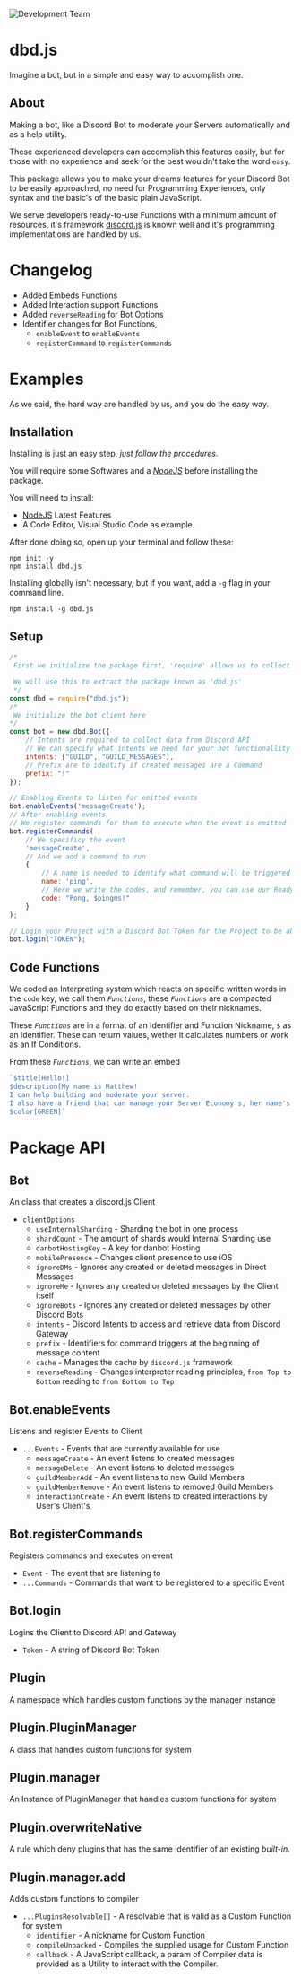 ![Development Team](https://cdn.discordapp.com/banners/773352845738115102/dda8de5075c9e54067feca72bf38546e.png?size=4096)

# dbd.js
 Imagine a bot, but in a simple and easy way to accomplish one.

## About
Making a bot, like a Discord Bot to moderate your Servers automatically and as a help utility. 

These experienced developers can accomplish this features easily, but for those with no experience and seek for the best wouldn't take the word `easy`.

This package allows you to make your dreams features for your Discord Bot to be easily approached, no need for Programming Experiences, only syntax and the basic's of the basic plain JavaScript.

We serve developers ready-to-use Functions with a minimum amount of resources, it's framework [discord.js](https://github.com/discordjs/discord.js) is known well and it's programming implementations are handled by us.

# Changelog
- Added Embeds Functions
- Added Interaction support Functions
- Added `reverseReading` for Bot Options
- Identifier changes for Bot Functions,
    - `enableEvent` to `enableEvents`
    - `registerCommand` to `registerCommands`

# Examples
As we said, the hard way are handled by us, and you do the easy way.

## Installation
Installing is just an easy step, *just follow the procedures*.

You will require some Softwares and a *[NodeJS](https://nodejs.org)* before installing the package. 

You will need to install:

- [NodeJS](https://nodejs.org) Latest Features
- A Code Editor, Visual Studio Code as example

After done doing so, open up your terminal and follow these:

```
npm init -y
npm install dbd.js
```
Installing globally isn't necessary, but if you want, add a `-g` flag in your command line.
```
npm install -g dbd.js
```
## Setup
```js
/*
 First we initialize the package first, 'require' allows us to collect modules from other Files and Packages.

 We will use this to extract the package known as 'dbd.js'
 */
const dbd = require("dbd.js");
/*
 We initialize the bot client here
*/
const bot = new dbd.Bot({
    // Intents are required to collect data from Discord API
    // We can specify what intents we need for your bot functionallity's
    intents: ["GUILD", "GUILD_MESSAGES"],
    // Prefix are to identify if created messages are a Command
    prefix: "!"
});

// Enabling Events to listen for emitted events
bot.enableEvents('messageCreate');
// After enabling events,
// We register commands for them to execute when the event is emitted
bot.registerCommands(
    // We specificy the event
    'messageCreate',
    // And we add a command to run
    {
        // A name is needed to identify what command will be triggered
        name: 'ping',
        // Here we write the codes, and remember, you can use our Ready-to-use Functions
        code: "Pong, $pingms!"
    }
);

// Login your Project with a Discord Bot Token for the Project to be able to interact with your Bot
bot.login("TOKEN");
```

## Code Functions
We coded an Interpreting system which reacts on specific written words in the `code` key, we call them *`Functions`*, these *`Functions`* are a compacted JavaScript Functions and they do exactly based on their nicknames.

These *`Functions`* are in a format of an Identifier and Function Nickname, `$` as an identifier. These can return values, wether it calculates numbers or work as an If Conditions.

From these *`Functions`*, we can write an embed
```js
`$title[Hello!]
$description[My name is Matthew!
I can help building and moderate your server.
I also have a friend that can manage your Server Economy's, her name's Liz.]
$color[GREEN]`
```

# Package API
## Bot
An class that creates a discord.js Client
- `clientOptions`
    - `useInternalSharding` - Sharding the bot in one process
    - `shardCount` - The amount of shards would Internal Sharding use
    - `danbotHostingKey` - A key for danbot Hosting
    - `mobilePresence` - Changes client presence to use iOS
    - `ignoreDMs` - Ignores any created or deleted messages in Direct Messages
    - `ignoreMe` - Ignores any created or deleted messages by the Client itself
    - `ignoreBots` - Ignores any created or deleted messages by other Discord Bots
    - `intents` - Discord Intents to access and retrieve data from Discord Gateway
    - `prefix` - Identifiers for command triggers at the beginning of message content
    - `cache` - Manages the cache by `discord.js` framework
    - `reverseReading` - Changes interpreter reading principles, `from Top to Bottom` reading to `from Bottom to Top`
## Bot.enableEvents
Listens and register Events to Client
- `...Events` - Events that are currently available for use
    - `messageCreate` - An event listens to created messages
    - `messageDelete` - An event listens to deleted messages
    - `guildMemberAdd` - An event listens to new Guild Members
    - `guildMemberRemove` - An event listens to removed Guild Members
    - `interactionCreate` - An event listens to created interactions by User's Client's
## Bot.registerCommands
Registers commands and executes on event
- `Event` - The event that are listening to
- `...Commands` - Commands that want to be registered to a specific Event
## Bot.login
Logins the Client to Discord API and Gateway
- `Token` - A string of Discord Bot Token

## Plugin
A namespace which handles custom functions by the manager instance
## Plugin.PluginManager
A class that handles custom functions for system
## Plugin.manager
An Instance of PluginManager that handles custom functions for system
## Plugin.overwriteNative
A rule which deny plugins that has the same identifier of an existing *built-in*.
## Plugin.manager.add
Adds custom functions to compiler
- `...PluginsResolvable[]` - A resolvable that is valid as a Custom Function for system
    - `identifier` - A nickname for Custom Function
    - `compileUnpacked` - Compiles the supplied usage for Custom Function
    - `callback` - A JavaScript callback, a param of Compiler data is provided as a Utility to interact with the Compiler. 
